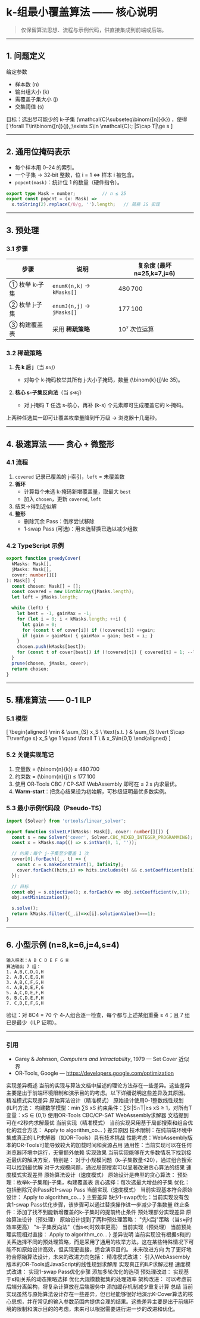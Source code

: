 
# k‑组最小覆盖算法 —— 核心说明

> 仅保留算法思想、流程与示例代码，供直接集成到前端或后端。

---

## 1. 问题定义

给定参数  
* 样本数 \(n\)  
* 输出组大小 \(k\)  
* 需覆盖子集大小 \(j\)  
* 交集阈值 \(s\)  

目标：选出尽可能少的 k‑子集 \(\mathcal{C}\subseteq\binom{[n]}{k}\) ，使得  
\[
\forall T\in\binom{[n]}{j},\;\exists S\in \mathcal{C}:\; |S\cap T|\ge s
\]

---

## 2. 通用位掩码表示

* 每个样本用 0–24 的索引。  
* 一个子集 → 32‑bit 整数，位 i = 1 ⇔ 样本 i 被包含。  
* `popcnt(mask)`：统计位 1 的数量（硬件指令）。  

```ts
export type Mask = number;          // n ≤ 25
export const popcnt = (x: Mask) =>
  x.toString(2).replace(/0/g, '').length;   // 简易 JS 实现
```

---

## 3. 预处理

### 3.1 步骤

| 步骤 | 说明 | 复杂度 (最坏 n=25,k=7,j=6) |
|------|------|---------------------------|
| ① 枚举 k‑子集 | `enumK(n,k)` → `kMasks[]` | 480 700 |
| ② 枚举 j‑子集 | `enumJ(n,j)` → `jMasks[]` | 177 100 |
| ③ 构建覆盖表 | 采用 **稀疏策略** | 10⁷ 次位运算 |

### 3.2 稀疏策略

1. **先 k 后 j**（当 *s*≈*j*）  
   * 对每个 k‑掩码枚举其所有 j‑大小子掩码，数量 \(\binom{k}{j}\le 35\)。

2. **核心 s‑子集反向法**（当 *s*≪*j*）  
   * 对 j‑掩码 T 任选 s‑核心，再补 \(k-s\) 个元素即可生成覆盖它的 k‑掩码。

上两种任选其一即可让覆盖枚举量降到千万级 → 浏览器十几毫秒。

---

## 4. 极速算法 —— 贪心 + 微整形

### 4.1 流程

1. `covered` 记录已覆盖的 j‑索引，`left` = 未覆盖数  
2. **循环**  
   * 计算每个未选 k‑掩码新增覆盖量，取最大 `best`  
   * 加入 `chosen`，更新 `covered`, `left`  
3. 结束→得到近似解  
4. **整形**  
   * 删除冗余 Pass：倒序尝试移除  
   * 1‑swap Pass (可选)：用未选替换已选以减少组数

### 4.2 TypeScript 示例

```ts
export function greedyCover(
  kMasks: Mask[],
  jMasks: Mask[],
  cover: number[][]
): Mask[] {
  const chosen: Mask[] = [];
  const covered = new Uint8Array(jMasks.length);
  let left = jMasks.length;

  while (left) {
    let best = -1, gainMax = -1;
    for (let i = 0; i < kMasks.length; ++i) {
      let gain = 0;
      for (const t of cover[i]) if (!covered[t]) ++gain;
      if (gain > gainMax) { gainMax = gain; best = i; }
    }
    chosen.push(kMasks[best]);
    for (const t of cover[best]) if (!covered[t]) { covered[t] = 1; --left; }
  }
  prune(chosen, jMasks, cover);
  return chosen;
}
```

---

## 5. 精准算法 —— 0‑1 ILP

### 5.1 模型

\[
\begin{aligned}
\min & \sum_{S} x_S \\
\text{s.t. } & \sum_{S:\lvert S\cap T\rvert\ge s} x_S \ge 1 \quad \forall T \\
& x_S\in\{0,1\}
\end{aligned}
\]

### 5.2 关键实现笔记

1. 变量数 = \(\binom{n}{k}\) ≤ 480 700  
2. 约束数 = \(\binom{n}{j}\) ≤ 177 100  
3. 使用 OR‑Tools CBC / CP‑SAT WebAssembly 即可在 ≤ 2 s 内求最优。  
4. **Warm‑start**：把贪心结果设为初始解，可秒级证明最优多数实例。

### 5.3 最小示例代码段（Pseudo‑TS）

```ts
import {Solver} from 'ortools/linear_solver';

export function solveILP(kMasks: Mask[], cover: number[][]) {
  const s = new Solver('cover', Solver.CBC_MIXED_INTEGER_PROGRAMMING);
  const x = kMasks.map(() => s.intVar(0, 1, ''));

  // 约束：每个 j‑子集至少覆盖 1 次
  cover[0].forEach((_, t) => {
    const c = s.makeConstraint(1, Infinity);
    cover.forEach((hits,i) => hits.includes(t) && c.setCoefficient(x[i],1));
  });

  // 目标
  const obj = s.objective(); x.forEach(v => obj.setCoefficient(v,1));
  obj.setMinimization();

  s.solve();
  return kMasks.filter((_,i)=>x[i].solutionValue()===1);
}
```

---

## 6. 小型示例 (n=8,k=6,j=4,s=4)

```
输入样本：A B C D E F G H
算法输出 7 组：
1. A,B,C,D,G,H
2. A,B,C,E,G,H
3. A,B,C,F,G,H
4. A,B,D,E,F,G
5. A,C,D,E,F,H
6. B,C,D,E,F,H
7. C,D,E,F,G,H
```

验证：对 8C4 = 70 个 4‑人组合逐一检查，每个都与上述某组重叠 ≥ 4；且 7 组已是最少（ILP 证明）。

---

### 引用

- Garey & Johnson, *Computers and Intractability*, 1979 — Set Cover 近似界  
- OR‑Tools, Google — <https://developers.google.com/optimization>


实现差异概述
当前的实现与算法文档中描述的理论方法存在一些差异。这些差异主要是出于前端环境限制和演示目的的考虑。以下详细说明这些差异及其原因。
精准模式实现差异
原始算法设计（精准模式）
原始设计使用0-1整数线性规划(ILP)方法：
构建数学模型：min ∑S xS
约束条件：∑S:|S∩T|≥s xS ≥ 1，对所有T
变量：xS ∈ {0,1}
使用OR-Tools CBC/CP-SAT WebAssembly求解器
文档提到可在≤2秒内求解最优
当前实现（精准模式）
当前实现采用基于局部搜索和组合优化的混合方法：
Apply to algorithm_co...
}
差异原因
技术限制：在纯前端环境中集成真正的ILP求解器（如OR-Tools）具有技术挑战
性能考虑：WebAssembly版本的OR-Tools可能导致较大的加载时间和资源占用
通用性：当前实现可以在任何浏览器环境中运行，无需额外依赖
实现效果
当前实现能够在大多数情况下找到接近最优的解决方案，特别是：
对于小规模问题（k-子集数量≤20），通过组合搜索可以找到最优解
对于大规模问题，通过局部搜索可以显著改进贪心算法的结果
速度模式实现差异
原始算法设计（速度模式）
原始设计是典型的贪心算法：
预处理：枚举k-子集和j-子集，构建覆盖表
贪心选择：每次选最大增益的子集
优化：包括删除冗余Pass和1-swap Pass
当前实现（速度模式）
当前实现基本符合原始设计：
Apply to algorithm_co...
}
主要差异
缺少1-swap优化：当前实现没有包含1-swap Pass优化步骤，该步骤可以通过替换操作进一步减少子集数量
终止条件：添加了找不到能新增覆盖的k-子集时的提前终止条件
预处理部分实现差异
原始算法设计（预处理）
原始设计提到了两种预处理策略：
"先k后j"策略（当s≈j时效率更高）
"s-子集反向法"（当s≪j时效率更高）
当前实现（预处理）
当前预处理实现相对直接：
Apply to algorithm_co...
}
差异说明
当前实现没有根据s和j的关系选择不同的预处理策略，而是采用了通用的枚举方法。这在某些特殊情况下可能不如原始设计高效，但实现更直接，适合演示目的。
未来改进方向
为了更好地符合原始算法设计，未来的改进方向包括：
精准模式改进：
引入WebAssembly版本的OR-Tools或JavaScript的线性规划求解库
实现真正的ILP求解过程
速度模式改进：
实现1-swap Pass优化步骤
添加多轮优化的选项
预处理改进：
实现基于s和j关系的动态策略选择
优化大规模数据集的处理效率
架构改进：
可以考虑前后端分离架构，将复杂计算放在后端服务中
添加缓存机制减少重复计算
总结
当前实现虽然与原始算法设计存在一些差异，但已经能够很好地演示K-Cover算法的核心思想，并在常见的输入参数范围内提供合理的结果。这些差异主要是出于前端环境的限制和演示目的的考虑，未来可以根据需要进行进一步的改进和优化。